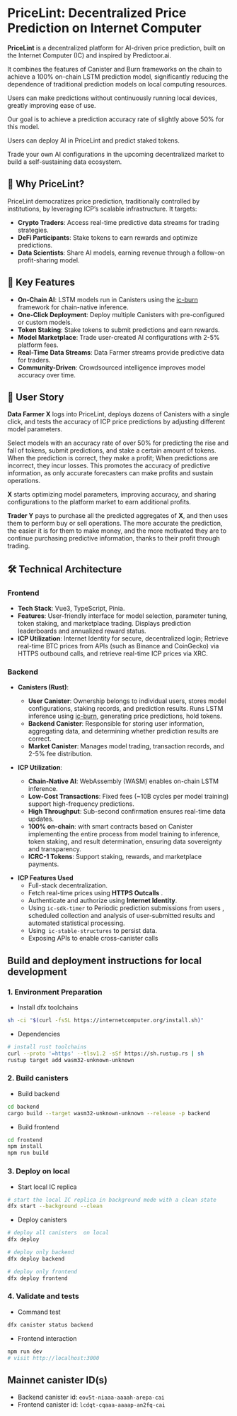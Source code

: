 # PriceLint: Decentralized Price Prediction on Internet Computer

**PriceLint** is a decentralized platform for AI-driven price prediction, built on the Internet Computer (IC) and inspired by Predictoor.ai.

It combines the features of Canister and Burn frameworks on the chain to achieve a 100% on-chain LSTM prediction model, significantly reducing the dependence of traditional prediction models on local computing resources.

Users can make predictions without continuously running local devices, greatly improving ease of use.

Our goal is to achieve a prediction accuracy rate of slightly above 50% for this model.

Users can deploy AI in PriceLint and predict staked tokens.

Trade your own AI configurations in the upcoming decentralized market to build a self-sustaining data ecosystem.

## 📝 Why PriceLint?

PriceLint democratizes price prediction, traditionally controlled by institutions, by leveraging ICP’s scalable infrastructure. It targets:

- **Crypto Traders**: Access real-time predictive data streams for trading strategies.
- **DeFi Participants**: Stake tokens to earn rewards and optimize predictions.
- **Data Scientists**: Share AI models, earning revenue through a follow-on profit-sharing model.

## 🚀 Key Features

- **On-Chain AI**: LSTM models run in Canisters using the [ic-burn](https://github.com/LintDAO/ic-burn) framework for chain-native inference.
- **One-Click Deployment**: Deploy multiple Canisters with pre-configured or custom models.
- **Token Staking**: Stake tokens to submit predictions and earn rewards.
- **Model Marketplace**: Trade user-created AI configurations with 2-5% platform fees.
- **Real-Time Data Streams**: Data Farmer streams provide predictive data for traders.
- **Community-Driven**: Crowdsourced intelligence improves model accuracy over time.

## 💬 User Story

**Data Farmer X** logs into PriceLint, deploys dozens of Canisters with a single click, and tests the accuracy of ICP price predictions by adjusting different model parameters.

Select models with an accuracy rate of over 50% for predicting the rise and fall of tokens, submit predictions, and stake a certain amount of tokens. When the prediction is correct, they make a profit; When predictions are incorrect, they incur losses. This promotes the accuracy of predictive information, as only accurate forecasters can make profits and sustain operations.

**X** starts optimizing model parameters, improving accuracy, and sharing configurations to the platform market to earn additional profits.

**Trader Y** pays to purchase all the predicted aggregates of **X**, and then uses them to perform buy or sell operations. The more accurate the prediction, the easier it is for them to make money, and the more motivated they are to continue purchasing predictive information, thanks to their profit through trading.

## 🛠️ Technical Architecture

### Frontend

- **Tech Stack**: Vue3, TypeScript, Pinia.
- **Features**: User-friendly interface for model selection, parameter tuning, token staking, and marketplace trading. Displays prediction leaderboards and annualized reward status.
- **ICP Utilization**: Internet Identity for secure, decentralized login; Retrieve real-time BTC prices from APIs (such as Binance and CoinGecko) via HTTPS outbound calls, and retrieve real-time ICP prices via XRC.

### Backend

- **Canisters (Rust)**:

  - **User Canister**: Ownership belongs to individual users, stores model configurations, staking records, and prediction results. Runs LSTM inference using [ic-burn](https://github.com/LintDAO/ic-burn), generating price predictions, hold tokens.
  - **Backend Canister**: Responsible for storing user information, aggregating data, and determining whether prediction results are correct.
  - **Market Canister**: Manages model trading, transaction records, and 2-5% fee distribution.

- **ICP Utilization**:
  - **Chain-Native AI**: WebAssembly (WASM) enables on-chain LSTM inference.
  - **Low-Cost Transactions**: Fixed fees (~10B cycles per model training) support high-frequency predictions.
  - **High Throughput**: Sub-second confirmation ensures real-time data updates.
  - **100% on-chain**: with smart contracts based on Canister implementing the entire process from model training to inference, token staking, and result determination, ensuring data sovereignty and transparency.
  - **ICRC-1 Tokens**: Support staking, rewards, and marketplace payments.

* **ICP Features Used**
  - Full-stack decentralization.
  - Fetch real-time prices using **HTTPS Outcalls** .
  - Authenticate and authorize using **Internet Identity**.
  - Using `ic-sdk-timer` to Periodic prediction submissions from users , scheduled collection and analysis of user-submitted results and automated statistical processing.
  - Using` ic-stable-structures` to persist data.
  - Exposing APIs to enable cross-canister calls

## Build and deployment instructions for local development

### 1. Environment Preparation

- Install dfx toolchains

```bash
sh -ci "$(curl -fsSL https://internetcomputer.org/install.sh)"
```

- Dependencies

```bash
# install rust toolchains
curl --proto '=https' --tlsv1.2 -sSf https://sh.rustup.rs | sh
rustup target add wasm32-unknown-unknown
```

### 2. Build canisters

- Build backend

```bash
cd backend
cargo build --target wasm32-unknown-unknown --release -p backend
```

- Build frontend

```bash
cd frontend
npm install
npm run build
```

### 3. Deploy on local

- Start local IC replica

```bash
# start the local IC replica in background mode with a clean state
dfx start --background --clean
```

- Deploy canisters

```bash
# deploy all canisters  on local
dfx deploy

# deploy only backend
dfx deploy backend

# deploy only frontend
dfx deploy frontend
```

### 4. Validate and tests

- Command test

```bash
dfx canister status backend
```

- Frontend interaction

```bash
npm run dev
# visit http://localhost:3000
```

## Mainnet canister ID(s)

- Backend canister id: `eov5t-niaaa-aaaah-arepa-cai`
- Frontend canister id: `lcdqt-cqaaa-aaaap-an2fq-cai`
